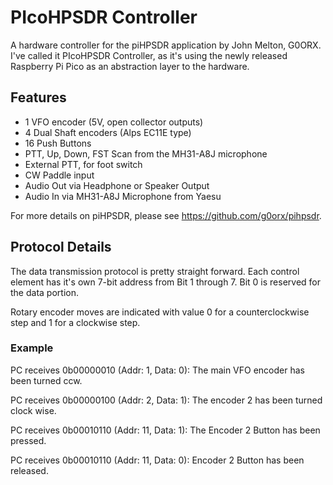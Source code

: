 # PIcoHPSDR Controller

A hardware controller for the piHPSDR application by John Melton, G0ORX.
I've called it PIcoHPSDR Controller, as it's using the newly released Raspberry Pi Pico as an abstraction layer to the hardware.

## Features
- 1 VFO encoder (5V, open collector outputs)
- 4 Dual Shaft encoders (Alps EC11E type)
- 16 Push Buttons
- PTT, Up, Down, FST Scan from the MH31-A8J microphone
- External PTT, for foot switch
- CW Paddle input
- Audio Out via Headphone or Speaker Output
- Audio In via MH31-A8J Microphone from Yaesu

For more details on piHPSDR, please see https://github.com/g0orx/pihpsdr.

## Protocol Details
The data transmission protocol is pretty straight forward.
Each control element has it's own 7-bit address from Bit 1 through 7.
Bit 0 is reserved for the data portion.

Rotary encoder moves are indicated with value 0 for a counterclockwise step and 1 for a clockwise step.

### Example
PC receives 0b00000010 (Addr: 1, Data: 0):
The main VFO encoder has been turned ccw.

PC receives 0b00000100 (Addr: 2, Data: 1):
The encoder 2 has been turned clock wise.

PC receives 0b00010110 (Addr: 11, Data: 1):
The Encoder 2 Button has been pressed.

PC receives 0b00010110 (Addr: 11, Data: 0):
Encoder 2 Button has been released.
